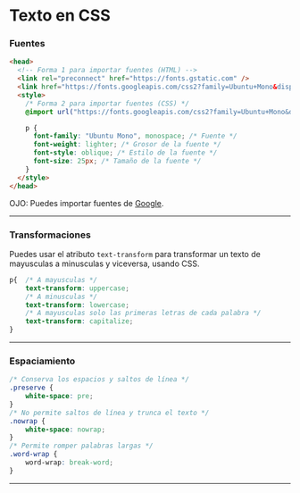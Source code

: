 # Texto en CSS

### Fuentes

```html
<head>
  <!-- Forma 1 para importar fuentes (HTML) -->
  <link rel="preconnect" href="https://fonts.gstatic.com" />
  <link href="https://fonts.googleapis.com/css2?family=Ubuntu+Mono&display=swap" rel="stylesheet" />
  <style>
    /* Forma 2 para importar fuentes (CSS) */
    @import url("https://fonts.googleapis.com/css2?family=Ubuntu+Mono&display=swap");

    p {
      font-family: "Ubuntu Mono", monospace; /* Fuente */
      font-weight: lighter; /* Grosor de la fuente */
      font-style: oblique; /* Estilo de la fuente */
      font-size: 25px; /* Tamaño de la fuente */
    }
  </style>
</head>
```
OJO: Puedes importar fuentes de [Google](https://fonts.google.com/).

---
### Transformaciones
Puedes usar el atributo `text-transform` para transformar un texto de mayusculas a minusculas y viceversa, usando CSS.

```css
p{  /* A mayusculas */
    text-transform: uppercase;
    /* A minusculas */ 
    text-transform: lowercase;
    /* A mayusculas solo las primeras letras de cada palabra */ 
    text-transform: capitalize; 
}
```
---

### Espaciamiento

```css
/* Conserva los espacios y saltos de línea */
.preserve {
    white-space: pre;
}
/* No permite saltos de línea y trunca el texto */
.nowrap {
    white-space: nowrap;
}
/* Permite romper palabras largas */
.word-wrap {
    word-wrap: break-word;
}
```
---
